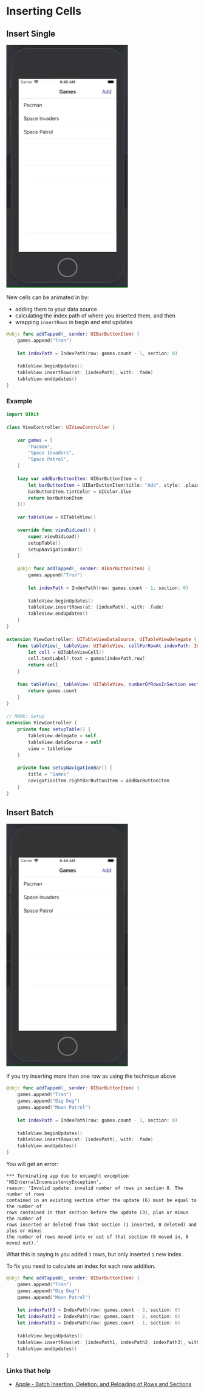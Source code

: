 # Inserting Cells

## Insert Single

![](images/single.gif)

New cells can be animated in by:

- adding them to your data source
- calculating the index path of where you inserted them, and then 
- wrapping `insertRows` in begin and end updates


```swift
@objc func addTapped(_ sender: UIBarButtonItem) {
    games.append("Tron")

    let indexPath = IndexPath(row: games.count - 1, section: 0)

    tableView.beginUpdates()
    tableView.insertRows(at: [indexPath], with: .fade)
    tableView.endUpdates()
}
```

### Example

```swift
import UIKit

class ViewController: UIViewController {

    var games = [
        "Pacman",
        "Space Invaders",
        "Space Patrol",
    ]

    lazy var addBarButtonItem: UIBarButtonItem = {
        let barButtonItem = UIBarButtonItem(title: "Add", style: .plain, target: self, action: #selector(addTapped))
        barButtonItem.tintColor = UIColor.blue
        return barButtonItem
    }()

    var tableView = UITableView()

    override func viewDidLoad() {
        super.viewDidLoad()
        setupTable()
        setupNavigationBar()
    }

    @objc func addTapped(_ sender: UIBarButtonItem) {
        games.append("Tron")

        let indexPath = IndexPath(row: games.count - 1, section: 0)

        tableView.beginUpdates()
        tableView.insertRows(at: [indexPath], with: .fade)
        tableView.endUpdates()
    }
}

extension ViewController: UITableViewDataSource, UITableViewDelegate {
    func tableView(_ tableView: UITableView, cellForRowAt indexPath: IndexPath) -> UITableViewCell {
        let cell = UITableViewCell()
        cell.textLabel?.text = games[indexPath.row]
        return cell
    }

    func tableView(_ tableView: UITableView, numberOfRowsInSection section: Int) -> Int {
        return games.count
    }
}

// MARK: Setup
extension ViewController {
    private func setupTable() {
        tableView.delegate = self
        tableView.dataSource = self
        view = tableView
    }

    private func setupNavigationBar() {
        title = "Games"
        navigationItem.rightBarButtonItem = addBarButtonItem
    }
}
```

## Insert Batch

![](images/insertbatch.gif)

If you try inserting more than one row as using the technique above

```swift
@objc func addTapped(_ sender: UIBarButtonItem) {
    games.append("Tron")
    games.append("Dig Dug")
    games.append("Moon Patrol")

    let indexPath = IndexPath(row: games.count - 1, section: 0)

    tableView.beginUpdates()
    tableView.insertRows(at: [indexPath], with: .fade)
    tableView.endUpdates()
}
```

You will get an error:

```
*** Terminating app due to uncaught exception 'NSInternalInconsistencyException', 
reason: 'Invalid update: invalid number of rows in section 0. The number of rows 
contained in an existing section after the update (6) must be equal to the number of 
rows contained in that section before the update (3), plus or minus the number of 
rows inserted or deleted from that section (1 inserted, 0 deleted) and plus or minus 
the number of rows moved into or out of that section (0 moved in, 0 moved out).'
```

What this is saying is you added `3` rows, but only inserted `1` new index.

To fix you need to calculate an index for each new addition.

```swift
@objc func addTapped(_ sender: UIBarButtonItem) {
    games.append("Tron")
    games.append("Dig Dug")
    games.append("Moon Patrol")

    let indexPath3 = IndexPath(row: games.count - 3, section: 0)
    let indexPath2 = IndexPath(row: games.count - 2, section: 0)
    let indexPath1 = IndexPath(row: games.count - 1, section: 0)

    tableView.beginUpdates()
    tableView.insertRows(at: [indexPath1, indexPath2, indexPath3], with: .fade)
    tableView.endUpdates()
}
```

### Links that help

- [Apple - Batch Insertion, Deletion, and Reloading of Rows and Sections](https://developer.apple.com/library/archive/documentation/UserExperience/Conceptual/TableView_iPhone/ManageInsertDeleteRow/ManageInsertDeleteRow.html#//apple_ref/doc/uid/TP40007451-CH10-SW9)